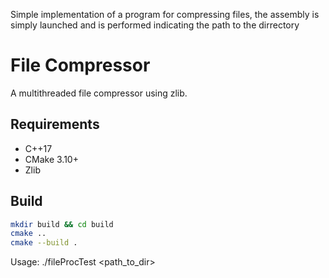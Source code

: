 Simple implementation of a program for compressing files, the assembly is simply launched and is performed indicating the path to the dirrectory


# File Compressor

A multithreaded file compressor using zlib.

## Requirements
- C++17
- CMake 3.10+
- Zlib

## Build
```bash
mkdir build && cd build
cmake ..
cmake --build .
```

Usage: ./fileProcTest <path_to_dir>
